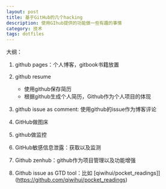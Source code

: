 ```yaml
---
layout: post
title: 基于GitHub的几个hacking
description: 使用GIhub提供的功能做一些有趣的事情
category: 技术
tags: dotfiles
---
```


大纲：

1. github pages：个人博客，gitbook书籍放置
2. github resume

    - 使用github保存简历
    - 根据github生成个人简历，Github作为个人项目的体现

3. github issue as comment: 使用github的issue作为博客评论
4. GitHub做图床
5. github做监控
6. GitHub敏感信息泄露：获取以及监测
7. Github zenhub：github作为项目管理以及功能增强
8. Github issue as GTD tool：比如 [qiwihui/pocket_readings]](https://github.com/qiwihui/pocket_readings)
